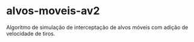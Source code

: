 # alvos-moveis-av2
Algoritmo de simulação de interceptação de alvos móveis com adição de velocidade de tiros.
